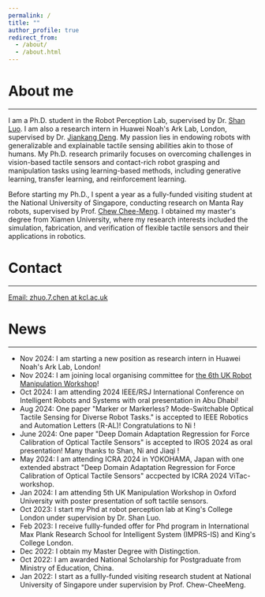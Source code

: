 ```yaml
---
permalink: /
title: ""
author_profile: true
redirect_from: 
  - /about/
  - /about.html
---
```


<!-- Google tag (gtag.js) -->
<script async src="https://www.googletagmanager.com/gtag/js?id=G-9K9DBM75EW"></script>
<script>
  window.dataLayer = window.dataLayer || [];
  function gtag(){dataLayer.push(arguments);}
  gtag('js', new Date());

  gtag('config', 'G-9K9DBM75EW');
</script>


# About me
------

I am a Ph.D. student in the Robot Perception Lab, supervised by Dr. [Shan Luo](https://shanluo.github.io/). I am also a research intern in Huawei Noah's Ark Lab, London, supervised by Dr. [Jiankang Deng](https://jiankangdeng.github.io/). My passion lies in endowing robots with generalizable and explainable tactile sensing abilities akin to those of humans. My Ph.D. research primarily focuses on overcoming challenges in vision-based tactile sensors and contact-rich robot grasping and manipulation tasks using learning-based methods, including generative learning, transfer learning, and reinforcement learning.

Before starting my Ph.D., I spent a year as a fully-funded visiting student at the National University of Singapore, conducting research on Manta Ray robots, supervised by Prof. [Chew Chee-Meng](https://scholar.google.co.uk/citations?user=woLCMSYAAAAJ&hl=en). I obtained my master's degree from Xiamen University, where my research interests included the simulation, fabrication, and verification of flexible tactile sensors and their applications in robotics.

# Contact
------
[Email: zhuo.7.chen at kcl.ac.uk](zhuo.7.chen@kcl.ac.uk)

# News
------
- Nov 2024: I am starting a new position as research intern in Huawei Noah's Ark Lab, London!
- Nov 2024: I am joining local organising committee for [the 6th UK Robot Manipulation Workshop](https://www.robot-manipulation.uk/)!
- Oct 2024: I am attending 2024 IEEE/RSJ International Conference on Intelligent Robots and Systems with oral presentation in Abu Dhabi!
- Aug 2024: One paper "Marker or Markerless? Mode-Switchable Optical Tactile Sensing for Diverse Robot Tasks." is accepted to IEEE Robotics and Automation Letters (R-AL)! Congratulations to Ni !
- June 2024: One paper "Deep Domain Adaptation Regression for Force Calibration of Optical Tactile Sensors" is accepted to IROS 2024 as oral presentation! Many thanks to Shan, Ni and Jiaqi !
- May 2024: I am attending ICRA 2024 in YOKOHAMA, Japan with one extended abstract "Deep Domain Adaptation Regression for Force Calibration of Optical Tactile Sensors" accpected by ICRA 2024 ViTac-workshop.
- Jan 2024: I am attending 5th UK Manipulation Workshop in Oxford University with poster presentation of soft tactile sensors.
- Oct 2023: I start my Phd at robot perception lab at King's College London under supervision by Dr. Shan Luo.
- Feb 2023: I receive fullly-funded offer for Phd program in International Max Plank Research School for Intelligent System (IMPRS-IS) and King's College London.
- Dec 2022: I obtain my Master Degree with Distingction.
- Oct 2022: I am awarded National Scholarship for Postgraduate from Ministry of Education, China.
- Jan 2022: I start as a fullly-funded visiting research student at National University of Singapore under supervision by Prof. Chew-CheeMeng.